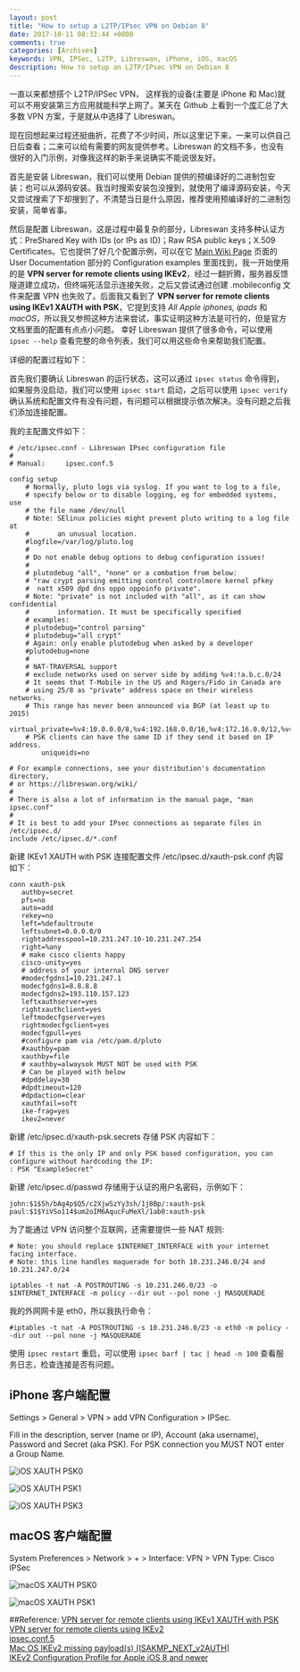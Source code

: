 ```yaml
---
layout: post
title: "How to setup a L2TP/IPsec VPN on Debian 8"
date: 2017-10-11 08:32:44 +0800
comments: true
categories: [Archives]
keywords: VPN, IPSec, L2TP, Libreswan, iPhone, iOS, macOS
description: How to setup an L2TP/IPsec VPN on Debian 8
---
```


一直以来都想搭个 L2TP/IPSec VPN， 这样我的设备(主要是 iPhone 和 Mac)就可以不用安装第三方应用就能科学上网了。某天在 Github 上看到一个[库](https://github.com/StreisandEffect/streisand)汇总了大多数 VPN 方案，于是就从中选择了 Libreswan。  

现在回想起来过程还挺曲折，花费了不少时间，所以这里记下来，一来可以供自己日后查看；二来可以给有需要的网友提供参考。Libreswan 的文档不多，也没有很好的入门示例，对像我这样的新手来说确实不能说很友好。

首先是安装 Libreswan，我们可以使用 Debian 提供的预编译好的二进制包安装；也可以从源码安装。我当时搜索安装包没搜到，就使用了编译源码安装，今天又尝试搜索了下却搜到了，不清楚当日是什么原因，推荐使用预编译好的二进制包安装，简单省事。

然后是配置 Libreswan，这是过程中最复杂的部分，Libreswan 支持多种认证方式：PreShared Key with IDs (or IPs as ID)；Raw RSA public keys；X.509 Certificates。它也提供了好几个配置示例，可以在它 [Main Wiki Page](https://libreswan.org/wiki/Main_Page) 页面的 User Documentation 部分的 Configuration examples 里面找到，我一开始使用的是 **VPN server for remote clients using IKEv2**，经过一翻折腾，服务器反馈隧道建立成功，但终端死活显示连接失败，之后又尝试通过创建 .mobileconfig 文件来配置 VPN 也失败了。后面我又看到了 **VPN server for remote clients using IKEv1 XAUTH with PSK**，它提到支持 *All Apple iphones, ipads* 和 *macOS*，所以我又参照这种方法来尝试，事实证明这种方法是可行的，但是官方文档里面的配置有点点小问题。
幸好 Libreswan 提供了很多命令，可以使用 `ipsec --help` 查看完整的命令列表，我们可以用这些命令来帮助我们配置。
<!--more-->
详细的配置过程如下：

首先我们要确认 Libreswan 的运行状态，这可以通过 `ipsec status` 命令得到，如果服务没启动，我们可以使用 `ipsec start` 启动，之后可以使用 `ipsec verify` 确认系统和配置文件有没有问题，有问题可以根据提示依次解决。没有问题之后我们添加连接配置。

我的主配置文件如下：

```
# /etc/ipsec.conf - Libreswan IPsec configuration file
#
# Manual:     ipsec.conf.5

config setup
	# Normally, pluto logs via syslog. If you want to log to a file,
	# specify below or to disable logging, eg for embedded systems, use
	# the file name /dev/null
	# Note: SElinux policies might prevent pluto writing to a log file at
	#       an unusual location.
	#logfile=/var/log/pluto.log
	#
	# Do not enable debug options to debug configuration issues!
	#
	# plutodebug "all", "none" or a combation from below:
	# "raw crypt parsing emitting control controlmore kernel pfkey
	#  natt x509 dpd dns oppo oppoinfo private".
	# Note: "private" is not included with "all", as it can show confidential
	#       information. It must be specifically specified
	# examples:
	# plutodebug="control parsing"
	# plutodebug="all crypt"
	# Again: only enable plutodebug when asked by a developer
	#plutodebug=none
	#
	# NAT-TRAVERSAL support
	# exclude networks used on server side by adding %v4:!a.b.c.0/24
	# It seems that T-Mobile in the US and Rogers/Fido in Canada are
	# using 25/8 as "private" address space on their wireless networks.
	# This range has never been announced via BGP (at least up to 2015)
	virtual_private=%v4:10.0.0.0/8,%v4:192.168.0.0/16,%v4:172.16.0.0/12,%v4:25.0.0.0/8,%v4:100.64.0.0/10,%v6:fd00::/8,%v6:fe80::/10
	# PSK clients can have the same ID if they send it based on IP address.
        uniqueids=no

# For example connections, see your distribution's documentation directory,
# or https://libreswan.org/wiki/
#
# There is also a lot of information in the manual page, "man ipsec.conf"
#
# It is best to add your IPsec connections as separate files in /etc/ipsec.d/
include /etc/ipsec.d/*.conf
```
 
 新建 IKEv1 XAUTH with PSK 连接配置文件 /etc/ipsec.d/xauth-psk.conf 内容如下：
 
 ```
 conn xauth-psk
    authby=secret
    pfs=no
    auto=add
    rekey=no
    left=%defaultroute
    leftsubnet=0.0.0.0/0
    rightaddresspool=10.231.247.10-10.231.247.254
    right=%any
    # make cisco clients happy
    cisco-unity=yes
    # address of your internal DNS server
    #modecfgdns1=10.231.247.1
    modecfgdns1=8.8.8.8
    modecfgdns2=193.110.157.123
    leftxauthserver=yes
    rightxauthclient=yes
    leftmodecfgserver=yes
    rightmodecfgclient=yes
    modecfgpull=yes
    #configure pam via /etc/pam.d/pluto
    #xauthby=pam
    xauthby=file
    # xauthby=alwaysok MUST NOT be used with PSK
    # Can be played with below
    #dpddelay=30
    #dpdtimeout=120
    #dpdaction=clear
    xauthfail=soft
    ike-frag=yes
    ikev2=never
 ```
 
 新建 /etc/ipsec.d/xauth-psk.secrets 存储 PSK 内容如下：
 
 ```
 # If this is the only IP and only PSK based configuration, you can configure without hardcoding the IP:
: PSK "ExampleSecret"
 ```
 
 新建 /etc/ipsec.d/passwd 存储用于认证的用户名密码，示例如下：
 
 ```
 john:$1$5h/bAg4p$Q5/c2XjwSzYy3sh/1j8Bp/:xauth-psk
paul:$1$YiVSo114$um2oIM6AqucFuMeXl/1ab0:xauth-psk
 ```

为了能通过 VPN 访问整个互联网，还需要提供一些 NAT 规则:

```
# Note: you should replace $INTERNET_INTERFACE with your internet facing interface.
# Note: this line handles maquerade for both 10.231.246.0/24 and 10.231.247.0/24

iptables -t nat -A POSTROUTING -s 10.231.246.0/23 -o $INTERNET_INTERFACE -m policy --dir out --pol none -j MASQUERADE

```

我的外网网卡是 eth0，所以我执行命令：

```
#iptables -t nat -A POSTROUTING -s 10.231.246.0/23 -o eth0 -m policy --dir out --pol none -j MASQUERADE
```

使用 `ipsec restart` 重启，可以使用 `ipsec barf | tac | head -n 100` 查看服务日志，检查连接是否有问题。

## iPhone 客户端配置

Settings > General > VPN > add VPN Configuration > IPSec.

Fill in the description, server (name or IP), Account (aka username), Password and Secret (aka PSK). For PSK connection you MUST NOT enter a Group Name.

![iOS XAUTH PSK0](../images/200px-IOSXAUTHPSK0.png)

![iOS XAUTH PSK1](../images/200px-IOSXAUTHPSK1.png)

![iOS XAUTH PSK3](../images/200px-IOSXAUTHPSK3.png)

## macOS 客户端配置

System Preferences > Network > + > Interface: VPN > VPN Type: Cisco IPSec

![macOS XAUTH PSK0](../images/macos-xauth-psk0.png)

![macOS XAUTH PSK1](../images/macos-xauth-psk1.png)

##Reference:
[VPN server for remote clients using IKEv1 XAUTH with PSK](https://libreswan.org/wiki/VPN_server_for_remote_clients_using_IKEv1_XAUTH_with_PSK)  
[VPN server for remote clients using IKEv2](https://libreswan.org/wiki/VPN_server_for_remote_clients_using_IKEv2)   
[ipsec.conf.5](https://libreswan.org/man/ipsec.conf.5.html)  
[Mac OS IKEv2 missing payload(s) (ISAKMP_NEXT_v2AUTH)](https://github.com/libreswan/libreswan/issues/47)  
[IKEv2 Configuration Profile for Apple iOS 8 and newer](https://wiki.strongswan.org/projects/strongswan/wiki/AppleIKEv2Profile)  

